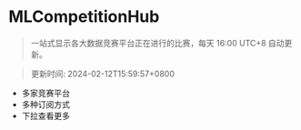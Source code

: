 # MLCompetitionHub

> 一站式显示各大数据竞赛平台正在进行的比赛，每天 16:00 UTC+8 自动更新。
  
> 更新时间: 2024-02-12T15:59:57+0800 

* 多家竞赛平台
* 多种订阅方式
* 下拉查看更多